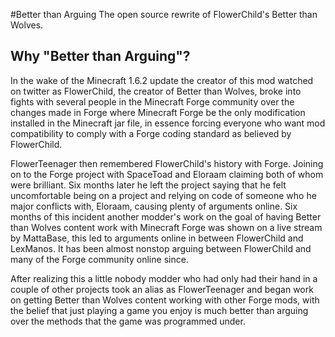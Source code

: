 #Better than Arguing
The open source rewrite of FlowerChild's Better than Wolves.

## Why "Better than Arguing"?
In the wake of the Minecraft 1.6.2 update the creator of this mod watched on twitter as FlowerChild, the creator of Better than Wolves, broke into fights with several people in the Minecraft Forge community over the changes made in Forge where Minecraft Forge be the only modification installed in the Minecraft jar file, in essence forcing everyone who want mod compatibility to comply with a Forge coding standard as believed by FlowerChild.

FlowerTeenager then remembered FlowerChild's history with Forge. Joining on to the Forge project with SpaceToad and Eloraam claiming both of whom were brilliant. Six months later he left the project saying that he felt uncomfortable being on a project and relying on code of someone who he major conflicts with, Eloraam, causing plenty of arguments online. Six months of this incident another modder's work on the goal of having Better than Wolves content work with Minecraft Forge was shown on a live stream by MattaBase, this led to arguments online in between FlowerChild and LexManos. It has been almost nonstop arguing between FlowerChild and many of the Forge community online since.

After realizing this a little nobody modder who had only had their hand in a couple of other projects took an alias as FlowerTeenager and began work on getting Better than Wolves content working with other Forge mods, with the belief that just playing a game you enjoy is much better than arguing over the methods that the game was programmed under.